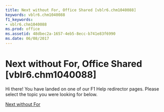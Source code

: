 ```yaml
---
title: Next without For, Office Shared [vblr6.chm1040088]
keywords: vblr6.chm1040088
f1_keywords:
- vblr6.chm1040088
ms.prod: office
ms.assetid: 48dbec2a-1657-4eb5-8ecc-b741e83f6990
ms.date: 06/08/2017
---
```



# Next without For, Office Shared [vblr6.chm1040088]

Hi there! You have landed on one of our F1 Help redirector pages. Please select the topic you were looking for below.

[Next without For](http://msdn.microsoft.com/library/304e0911-95b7-93e5-79dd-d2ceaaceddd1%28Office.15%29.aspx)

